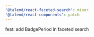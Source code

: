 ```yaml
---
'@talend/react-faceted-search': minor
'@talend/react-components': patch
---
```


feat: add BadgePeriod in faceted search
